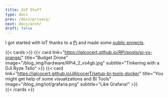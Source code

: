 ```yaml
---
title: IoT Stuff
type: docs
prev: /docs/privacy/
next: docs/arch/
draft: false
---
```


I got started with IoT thanks to a [Pi](https://jalcocert.github.io/JAlcocerT/cloud-vs-single-board-computers/) and made some [public projects](https://jalcocert.github.io/RPi/).

{{< cards >}}
  {{< card link="https://jalcocert.github.io/RPi/posts/pi-vs-orange/" title="Budget Drone" image="/blog_img/hardware/RPi4_2_vs4gb.jpg" subtitle="Tinkering with a DJI Ryze Tello" >}}
  {{< card link="https://jalcocert.github.io/JAlcocerT/setup-bi-tools-docker" title="You might get help of some visualizations and BI Tools" image="/blog_img/iot/grafana.png" subtitle="Like Grafana!" >}}  
{{< /cards >}}